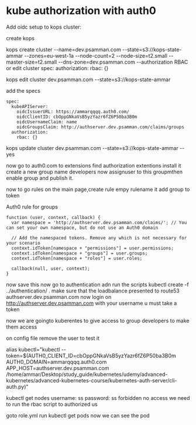 # kube authorization with auth0

Add oidc setup to kops cluster:

create kops

kops create cluster --name=dev.psamman.com --state=s3://kops-state-ammar --zones=eu-west-1a --node-count=2 --node-size=t2.small --master-size=t2.small --dns-zone=dev.psamman.com --authorization RBAC
or 
edit cluster
spec:
  authorization:
  rbac: {}

kops edit cluster dev.psamman.com --state=s3://kops-state-ammar 

add the specs

```
spec:
  kubeAPIServer:
    oidcIssuerURL: https://ammarqqqq.auth0.com/
    oidcClientID: cbOppGNkaVsB5yzYazr6fZ6P50ba3B0m
    oidcUsernameClaim: name
    oidcGroupsClaim: http://authserver.dev.psamman.com/claims/groups
  authorization:
    rbac: {}

```
kops update cluster dev.psamman.com --state=s3://kops-state-ammar --yes

now go to auth0.com to extensions
find authorization extentions
install it
create a new group name developers
now assignuser to this groupmthen enable group and publish it.

now to go rules on the main page,create rule empy rulename it add group to token


Auth0 rule for groups

```
function (user, context, callback) {
  var namespace = 'http://authserver.dev.psamman.com/claims/'; // You can set your own namespace, but do not use an Auth0 domain

  // Add the namespaced tokens. Remove any which is not necessary for your scenario
  context.idToken[namespace + "permissions"] = user.permissions;
  context.idToken[namespace + "groups"] = user.groups;
  context.idToken[namespace + "roles"] = user.roles;
  
  callback(null, user, context);
}
```
now save this
now go to authentication adn run the scripts 
kubectl create -f ../authentication/ .
make sure that the loadbalance presented to route53 authserver.dev.psamman.com
now login on http://authserver.dev.psamman.com with your username u must take a token

now we are goingto kuberentes to give access to group developers to make them access 

on config file remove the user to test it

alias kubectl="kubectl --token=\$(AUTH0_CLIENT_ID=cbOppGNkaVsB5yzYazr6fZ6P50ba3B0m AUTH0_DOMAIN=ammarqqqq.auth0.com APP_HOST=authserver.dev.psamman.com   /home/ammar/Desktop/study_guide/kubernetes/udemy/advanced-kubernetes/advanced-kubernetes-course/kubernetes-auth-server/cli-auth.py)"

kubectl get nodes
username: ss
password: ss
forbidden no access
we need to run the rbac script to authorized us

goto role.yml
run kubectl get pods
now we can see the pod


